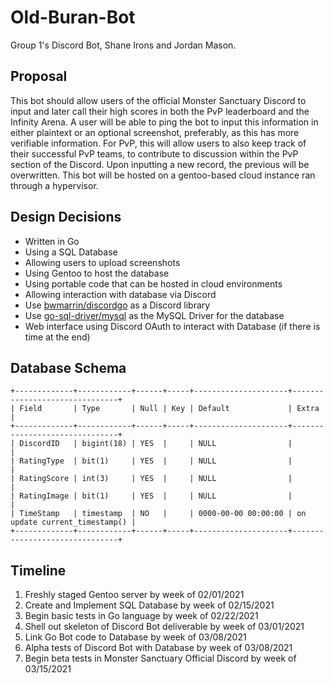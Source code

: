 # Old-Buran-Bot
Group 1's Discord Bot, Shane Irons and Jordan Mason.

## Proposal

This bot should allow users of the official Monster Sanctuary Discord to input and later call their high scores in both the PvP leaderboard and the Infinity Arena. A user will be able to ping the bot to input this information in either plaintext or an optional screenshot, preferably, as this has more verifiable information. For PvP, this will allow users to also keep track of their successful PvP teams, to contribute to discussion within the PvP section of the Discord. Upon inputting a new record, the previous will be overwritten. This bot will be hosted on a gentoo-based cloud instance ran through a hypervisor.

## Design Decisions

* Written in Go
* Using a SQL Database
* Allowing users to upload screenshots
* Using Gentoo to host the database
* Using portable code that can be hosted in cloud environments
* Allowing interaction with database via Discord
* Use [bwmarrin/discordgo](https://godoc.org/github.com/bwmarrin/discordgo) as a Discord library
* Use [go-sql-driver/mysql](https://pkg.go.dev/github.com/go-sql-driver/mysql) as the MySQL Driver for the database
* Web interface using Discord OAuth to interact with Database (if there is time at the end)



## Database Schema
```
+-------------+------------+------+-----+---------------------+-------------------------------+
| Field       | Type       | Null | Key | Default             | Extra                         |
+-------------+------------+------+-----+---------------------+-------------------------------+
| DiscordID   | bigint(18) | YES  |     | NULL                |                               |
| RatingType  | bit(1)     | YES  |     | NULL                |                               |
| RatingScore | int(3)     | YES  |     | NULL                |                               |
| RatingImage | bit(1)     | YES  |     | NULL                |                               |
| TimeStamp   | timestamp  | NO   |     | 0000-00-00 00:00:00 | on update current_timestamp() |
+-------------+------------+------+-----+---------------------+-------------------------------+
```

## Timeline

1. Freshly staged Gentoo server by week of 02/01/2021
1. Create and Implement SQL Database by week of 02/15/2021
1. Begin basic tests in Go language by week of 02/22/2021
1. Shell out skeleton of Discord Bot deliverable by week of 03/01/2021
1. Link Go Bot code to Database by week of 03/08/2021
1. Alpha tests of Discord Bot with Database by week of 03/08/2021
1. Begin beta tests in Monster Sanctuary Official Discord by week of 03/15/2021
